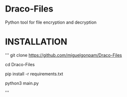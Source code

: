 # Draco-Files
Python tool for file encryption and decryption

# INSTALLATION
'''
git clone https://github.com/miguelgonpam/Draco-Files

cd Draco-Files

pip install -r requirements.txt

python3 main.py

'''
